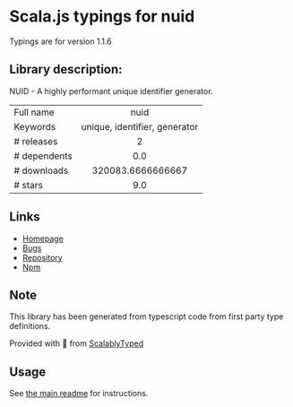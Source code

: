 
# Scala.js typings for nuid

Typings are for version 1.1.6

## Library description:
NUID - A highly performant unique identifier generator.

|                    |                 |
| ------------------ | :-------------: |
| Full name          | nuid |
| Keywords           | unique, identifier, generator |
| # releases         | 2 |
| # dependents       | 0.0 |
| # downloads        | 320083.6666666667 |
| # stars            | 9.0 |

## Links
- [Homepage](https://nats.io)
- [Bugs](https://github.com/nats-io/node-nuid/issues)
- [Repository](https://github.com/nats-io/node-nuid)
- [Npm](https://www.npmjs.com/package/nuid)
    


## Note
This library has been generated from typescript code from first party type definitions.

Provided with :purple_heart: from [ScalablyTyped](https://github.com/oyvindberg/ScalablyTyped)

## Usage
See [the main readme](../../readme.md) for instructions.


